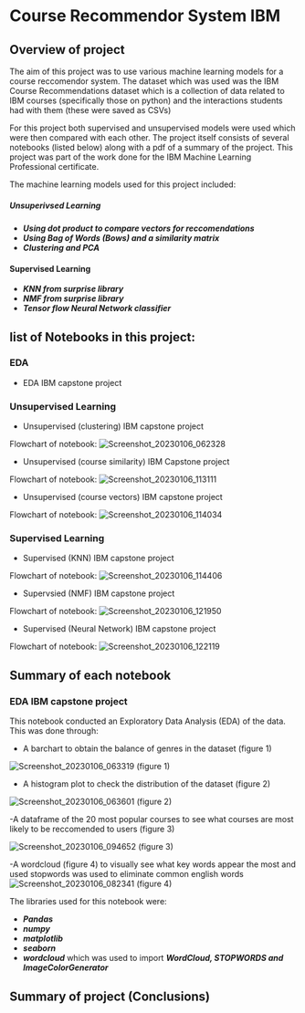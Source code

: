 # Course Recommendor System IBM

## Overview of project

The aim of this project was to use various machine learning models for a course reccomendor system. The dataset which was used was the IBM Course Recommendations dataset which is a collection of data related to IBM courses (specifically those on python) and the interactions students had with them (these were saved as CSVs)

For this project both supervised and unsupervised models were used which were then compared with each other. The project itself consists of several notebooks (listed below) along with a pdf of a summary of the project. This project was part of the work done for the IBM Machine Learning Professional certificate.

The machine learning models used for this project included:

##### Unsuperivsed Learning

- ***Using dot product to compare vectors for reccomendations***
- ***Using Bag of Words (Bows) and a similarity matrix***
- ***Clustering and PCA***

#### Supervised Learning


- ***KNN from surprise library***
- ***NMF from surprise library***
- ***Tensor flow Neural Network classifier***


## list of Notebooks in this project:

### EDA
- EDA IBM capstone project

### Unsupervised Learning
- Unsupervised (clustering) IBM capstone project

Flowchart of notebook:
![Screenshot_20230106_062328](https://user-images.githubusercontent.com/68299933/215196386-54d62240-94dc-46f8-bd72-3c43a53ea530.png)

- Unsupervised (course similarity) IBM Capstone project

Flowchart of notebook:
![Screenshot_20230106_113111](https://user-images.githubusercontent.com/68299933/215196627-b730303a-4079-4c8c-814f-05517a1a1ce7.png)

- Unsupervised (course vectors) IBM capstone project

Flowchart of notebook:
![Screenshot_20230106_114034](https://user-images.githubusercontent.com/68299933/215196933-e54e5f8e-7748-49ea-a598-d1778b4c32f8.png)



### Supervised Learning
- Supervised (KNN) IBM capstone project

Flowchart of notebook:
![Screenshot_20230106_114406](https://user-images.githubusercontent.com/68299933/215197123-0f4d8421-f24a-4a90-8937-1c599199f24c.png)

- Supervsied (NMF) IBM capstone project

Flowchart of notebook:
![Screenshot_20230106_121950](https://user-images.githubusercontent.com/68299933/215197225-c9149ca0-fdfe-4b46-889f-93d1a108bf70.png)

- Supervised (Neural Network) IBM capstone project

Flowchart of notebook:
![Screenshot_20230106_122119](https://user-images.githubusercontent.com/68299933/215197276-298b1169-f496-46f2-8326-bf0df7c9b4ae.png)




## Summary of each notebook

### EDA IBM capstone project

This notebook conducted an Exploratory Data Analysis (EDA) of the data. This was done through:

- A barchart  to obtain the balance of genres in the dataset (figure 1)

![Screenshot_20230106_063319](https://user-images.githubusercontent.com/68299933/215202863-acab82ed-4269-4560-b3d8-a89d097f7a07.png)
(figure 1)

- A histogram plot to check the distribution of the dataset (figure 2)

![Screenshot_20230106_063601](https://user-images.githubusercontent.com/68299933/215203057-7f5b77d4-8993-4d7b-87f2-02e7a7c88664.png)
(figure 2)

-A dataframe of the 20 most popular courses to see what courses are most likely to be reccomended to users (figure 3)

![Screenshot_20230106_094652](https://user-images.githubusercontent.com/68299933/215203436-13c22dc6-e48a-4d84-bc07-6ec94d85bd42.png)
(figure 3)

-A wordcloud (figure 4) to visually see what key words appear the most and used stopwords was used to eliminate common english words
![Screenshot_20230106_082341](https://user-images.githubusercontent.com/68299933/215203717-6c720539-ef07-4165-874e-419b803afe49.png)
(figure 4)



The libraries used for this notebook were:

- ***Pandas***
- ***numpy***
- ***matplotlib***
- ***seaborn***
- ***wordcloud*** which was used to import ***WordCloud, STOPWORDS and ImageColorGenerator***









## Summary of project (Conclusions)



